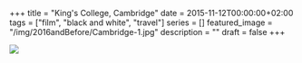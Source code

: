 +++
title =  "King's College, Cambridge"
date = 2015-11-12T00:00:00+02:00
tags = ["film", "black and white", "travel"]
series = []
featured_image = "/img/2016andBefore/Cambridge-1.jpg"
description = ""
draft = false
+++

![](/img/2016andBefore/Cambridge-1.jpg)